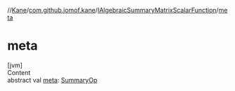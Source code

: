 //[Kane](../../index.md)/[com.github.jomof.kane](../index.md)/[IAlgebraicSummaryMatrixScalarFunction](index.md)/[meta](meta.md)



# meta  
[jvm]  
Content  
abstract val [meta](meta.md): [SummaryOp](../../com.github.jomof.kane.impl/-summary-op/index.md)  



